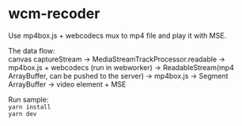 # wcm-recoder
Use mp4box.js + webcodecs mux to mp4 file and play it with MSE.  

The data flow:  
canvas captureStream -> MediaStreamTrackProcessor.readable -> mp4box.js + webcodecs (run in webworker) -> ReadableStream(mp4 ArrayBuffer, can be pushed to the server) -> mp4box.js -> Segment ArrayBuffer -> video element + MSE  

Run sample:  
`yarn install`  
`yarn dev` 

